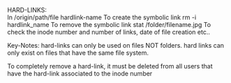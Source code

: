 HARD-LINKS:		 
ln  /origin/path/file hardlink-name
To create the symbolic link
rm -i hardlink_name
To remove the symbolic link
stat /folder/filename.jpg
To check the inode number and number of links, date of file creation etc..

Key-Notes:
hard-links can only be used on files NOT folders.
hard links can only exist on files that have the same file system.

To completely remove a hard-link, it must be deleted from all users that have the hard-link associated to the inode number
